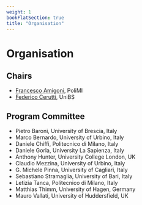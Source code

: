 ```yaml
---
weight: 1
bookFlatSection: true
title: "Organisation"
---
```


# Organisation

## Chairs 
* [Francesco Amigoni](https://amigoni.faculty.polimi.it), PoliMI
* [Federico Cerutti](https://federico-cerutti.unibs.it/), UniBS

## Program Committee
* Pietro Baroni, University of Brescia, Italy
* Marco Bernardo, University of Urbino, Italy
* Daniele Chiffi, Politecnico di Milano, Italy
* Daniele Gorla, University La Sapienza, Italy
* Anthony Hunter, University College London, UK
* Claudio Mezzina, University of Urbino, Italy
* G. Michele Pinna, University of Cagliari, Italy
* Sebastiano Stramaglia, University of Bari, Italy
* Letizia Tanca, Politecnico di Milano, Italy
* Matthias Thimm, University of Hagen, Germany
* Mauro Vallati, University of Huddersfield, UK
